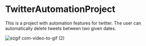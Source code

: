 # TwitterAutomationProject
This is a project with automation features for twitter. The user can automatically delete tweets between two given dates.

![ezgif com-video-to-gif (2)](https://user-images.githubusercontent.com/20683951/93758080-b0395100-fbff-11ea-8ac0-d94ecd518ead.gif)

